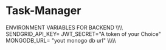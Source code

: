 # Task-Manager
ENVIRONMENT VARIABLES FOR BACKEND
\\\\\\\\\
SENDGRID_API_KEY=
JWT_SECRET="A token of your Choice"
MONGODB_URL= "yout monogo db url"
\\\\\\\\\\
